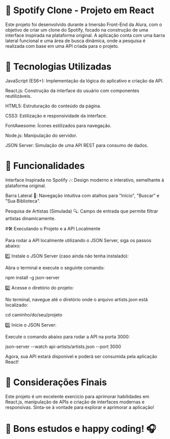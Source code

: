 # 🎵 Spotify Clone - Projeto em React

Este projeto foi desenvolvido durante a Imersão Front-End da Alura, com o objetivo de criar um clone do Spotify, focado na construção de uma interface inspirada na plataforma original. A aplicação conta com uma barra lateral funcional e uma área de busca dinâmica, onde a pesquisa é realizada com base em uma API criada para o projeto.


# 🚀 Tecnologias Utilizadas

JavaScript (ES6+): Implementação da lógica do aplicativo e criação da API.

React.js: Construção da interface do usuário com componentes reutilizáveis.

HTML5: Estruturação do conteúdo da página.

CSS3: Estilização e responsividade da interface.

FontAwesome: Ícones estilizados para navegação.

Node.js: Manipulação do servidor.

JSON Server: Simulação de uma API REST para consumo de dados.


# 🎨 Funcionalidades

Interface Inspirada no Spotify 🎶: Design moderno e interativo, semelhante à plataforma original.

Barra Lateral 📌: Navegação intuitiva com atalhos para "Início", "Buscar" e "Sua Biblioteca".

Pesquisa de Artistas (Simulada) 🔍: Campo de entrada que permite filtrar artistas dinamicamente.

#🛠 Executando o Projeto e a API Localmente

Para rodar a API localmente utilizando o JSON Server, siga os passos abaixo:

1️⃣ Instale o JSON Server (caso ainda não tenha instalado):

Abra o terminal e execute o seguinte comando:

npm install -g json-server

2️⃣ Acesse o diretório do projeto:

No terminal, navegue até o diretório onde o arquivo artists.json está localizado:

cd caminho/do/seu/projeto

3️⃣ Inicie o JSON Server:

Execute o comando abaixo para rodar a API na porta 3000:

json-server --watch api-artists/artists.json --port 3000

Agora, sua API estará disponível e poderá ser consumida pela aplicação React!


# 📌 Considerações Finais

Este projeto é um excelente exercício para aprimorar habilidades em React.js, manipulação de APIs e criação de interfaces modernas e responsivas. Sinta-se à vontade para explorar e aprimorar a aplicação!

# 🚀 Bons estudos e happy coding! 🎧



